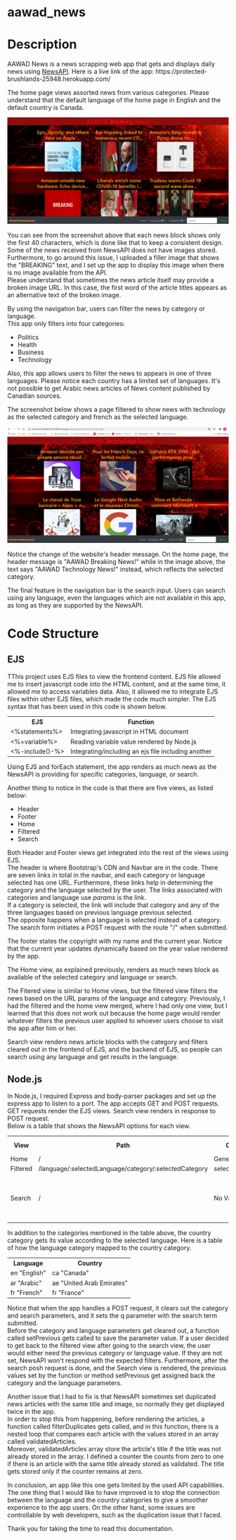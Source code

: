 # aawad_news

<h1>Description</h1>

<p>AAWAD News is a news scrapping web app that gets and displays daily news using <a href="https://newsapi.org/">NewsAPI</a>. Here is a live link of the app: https://protected-brushlands-25948.herokuapp.com/</p>

<p>The home page views assorted news from various categories. Please understand that the default language of the home page in English and the default country is Canada.</p>
<img src="./NewsAPIScreenshots/home.JPG" alt="aawad-news-home-page"/>
<p>You can see from the screenshot above that each news block shows only the first 40 characters, which is done like that to keep a consistent design. Some of the news received from NewsAPI does not have images stored. Furthermore, to go around this issue, I uploaded a filler image that shows the "BREAKING" text, and I set up the app to display this image when there is no image available from the API.</br>Please understand that sometimes the news article itself may provide a broken image URL. In this case, the first word of the article titles appears as an alternative text of the broken image.</p>
<p>By using the navigation bar, users can filter the news by category or language.</br>
This app only filters into four categories:
<ul>
  <li>Politics</li>
  <li>Health</li>
  <li>Business</li>
  <li>Technology</li>
 </ul></p>
 <p>Also, this app allows users to filter the news to appears in one of three languages. Please notice each country has a limited set of languages. It's not possible to get Arabic news articles of News content published by Canadian sources.</p>
   
   <p>The screenshot below shows a page filtered to show news with technology as the selected category and french as the selected language.</p>
   <img src="./NewsAPIScreenshots/techFrNews.JPG" alt="technology-news-in-french"/>
   <p>Notice the change of the website's header message. On the home page, the header message is "AAWAD Breaking News!" while in the image above, the text says "AAWAD Technology News!" instead, which reflects the selected category.</p>
   <p>The final feature in the navigation bar is the search input. Users can search using any language, even the languages which are not available in this app, as long as they are supported by the NewsAPI.</p>

<h1>Code Structure</h1>
<h2>EJS</h2>
<p>TThis project uses EJS files to view the frontend content. EJS file allowed me to insert javascript code into the HTML content, and at the same time, it allowed me to access variables data. Also, it allowed me to integrate EJS files within other EJS files, which made the code much simpler.
The EJS syntax that has been used in this code is shown below.</p>
<table>
  <tr>
    <th>EJS</th>
    <th>Function</th>
  </tr>
  <tr>
    <td><%statements%></td>
    <td>Integrating javascript in HTML document</td>
  </tr>
  <tr>
    <td><%=variable%></td>
    <td>Reading variable value rendered by Node.js</td>
  </tr>
  <tr>
    <td><%-include(<ejs>)-%></td>
    <td>Integrating/including an ejs file including another</td>
  </tr>
  </table>
  <p>Using EJS and forEach statement, the app renders as much news as the NewsAPI is providing for specific categories, language, or search.</p>
  <p>Another thing to notice in the code is that there are five views, as listed below:
  <ul>
    <li>Header</li>
    <li>Footer</li>
    <li>Home</li>
    <li>Filtered</li>
    <li>Search</li>
  </ul>
  Both Header and Footer views get integrated into the rest of the views using EJS.</br>
  The header is where Bootstrap's CDN and Navbar are in the code. There are seven links in total in the navbar, and each category or language selected has one URL. Furthermore, these links help in determining the category and the language selected by the user. The links associated with categories and language use <em>params</em> is the link.</br>
  If a category is selected, the link will include that category and any of the three languages based on previous language previous selected.</br>
  The opposite happens when a language is selected instead of a category.</br>
  The search form initiates a POST request with the route "/" when submitted.</p>
  <p>The footer states the copyright with my name and the current year. Notice that the current year updates dynamically based on the year value rendered by the app.</p>
  <p>The Home view, as explained previously, renders as much news block as available of the selected category and language or search.</p>
  <p>The Fitered view is similar to Home views, but the filtered view filters the news based on the URL params of the language and category. Previously, I had the filtered and the home view merged, where I had only one view, but I learned that this does not work out because the home page would render whatever filters the previous user applied to whoever users choose to visit the app after him or her.</p>
  <p>Search view renders news article blocks with the category and filters cleared out in the frontend of EJS, and the backend of EJS, so people can search using any language and get results in the language. 
  <h2>Node.js</h2>
   <p>In Node.js, I required Express and body-parser packages and set up the express app to listen to a port. The app accepts GET and POST requests.</br> GET requests render the EJS views. Search view renders in response to POST request.</br>
   Below is a table that shows the NewsAPI options for each view.
   <table>
    <tr>
      <th>View</th>
      <th>Path</th>
      <th>Cateogry</th>
      <th>Language</th>
      <th>q "search term"</th>
  </tr>
  <tr>
    <td>Home</td>
    <td>/</td>
    <td>General</td>
    <td>en</td>
    <td>No Value</td>
  </tr>
  <tr>
    <td>Filtered</td>
    <td>/language/:selectedLanguage/category/:selectedCategory</td>
    <td>selectedCategory</td>
    <td>selectedLanguage</td>
    <td>No Value</td>
  </tr>
  <tr>
    <td>Search</td>
    <td>/</td>
    <td>No Value</td>
    <td>No Value</td>
    <th>Value submitted by POST request on path "/"</th>
  </tr>
  </table>
  </p>
  <p>
  In addition to the categories mentioned in the table above, the country category gets its value according to the selected language. Here is a table of how the language category mapped to the country category.
  <table>
  <tr>
  <th>Language</th>
  <th>Country</th>
  </tr>
  <tr>
    <td>en "English"</td>
    <td>ca "Canada"</td>
  </tr>
  <tr>
    <td>ar "Arabic"</td>
    <td>ae "United Arab Emirates"</td>
  </tr>
  <tr>
    <td>fr "French"</td>
    <td>fr "France"</td>
  </tr>
  </table>
  </p>
  <p>Notice that when the app handles a POST request, it clears out the category and search parameters, and it sets the q parameter with the search term submitted.</br>
  Before the category and language parameters get cleared out, a function called setPrevious gets called to save the parameter value. If a user decided to get back to the filtered view after going to the search view, the user would either need the previous category or language value. If they are not set, NewsAPI won't respond with the expected filters. Furthermore, after the search posh request is done, and the Search view is rendered, the previous values set by the function or method setPrevious get assigned back the category and the language parameters.</p>
  <p>Another issue that I had to fix is that NewsAPI sometimes set duplicated news articles with the same title and image, so normally they get displayed twice in the app.</br>
  In order to stop this from happening, before rendering the articles, a function called filterDuplicates gets called, and in this function, there is a nested loop that compares each article with the values stored in an array called validatedArticles.</br>
  Moreover, validatedArticles array store the article's title if the title was not already stored in the array. I defined a counter the counts from zero to one if there is an article with the same title already stored as validated. The title gets stored only if the counter remains at zero.</p>
  <p>In conclusion, an app like this one gets limited by the used API capabilities. The one thing that I would like to have improved is to stop the connection between the language and the country categories to give a smoother experience to the app users. On the other hand, some issues are controllable by web developers, such as the duplication issue that I faced.</p>
  <p>Thank you for taking the time to read this documentation.</p>
